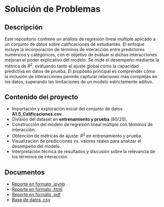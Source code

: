 # Solución de Problemas

## Descripción
Este repositorio contiene un análisis de regresión lineal múltiple aplicado a un conjunto de datos sobre calificaciones de estudiantes. El enfoque incluye la incorporación de términos de interacción entre predictores numéricos y categóricos, con el objetivo de evaluar si dichas interacciones mejoran el poder explicativo del modelo. Se mide el desempeño mediante la métrica de $R^2$, evaluando tanto el ajuste global como la capacidad predictiva en datos de prueba. El propósito principal es comprender cómo la inclusión de interacciones permite capturar relaciones más complejas en los datos, superando las limitaciones de un modelo estrictamente aditivo.

## **Contenido del proyecto**
- Importación y exploración inicial del conjunto de datos **A1.5_Calificaciones.csv**.  
- División del dataset en **entrenamiento y prueba** (80/20).  
- Construcción del modelo de regresión lineal múltiple con términos de interacción.  
- Obtención de métricas de ajuste: $R^2$ en entrenamiento y prueba.  
- Visualización de predicciones vs. valores reales para analizar el desempeño del modelo.  
- Interpretación técnica de resultados y discusión sobre la relevancia de los términos de interacción.  

## **Documentos**
- [Reporte en formato .ipynb](./Reporte_SP.ipynb)  
- [Reporte en formato .html](./Reporte_SP.html)  
- [Reporte en formato .pdf](./Reporte_SP.pdf)  
- [Base de datos .csv](./A1.5_Calificaciones.csv)  

